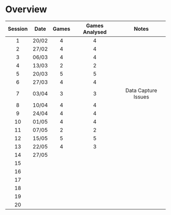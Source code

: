 # Overview

| Session | Date  | Games | Games Analysed |        Notes        |
|:-------:|:-----:|:-----:|:--------------:|:-------------------:|
|    1    | 20/02 |   4   |       4        |                     |
|    2    | 27/02 |   4   |       4        |                     |
|    3    | 06/03 |   4   |       4        |                     |
|    4    | 13/03 |   2   |       2        |                     |
|    5    | 20/03 |   5   |       5        |                     |
|    6    | 27/03 |   4   |       4        |                     |
|    7    | 03/04 |   3   |       3        | Data Capture Issues |
|    8    | 10/04 |   4   |       4        |                     |
|    9    | 24/04 |   4   |       4        |                     |
|   10    | 01/05 |   4   |       4        |                     |
|   11    | 07/05 |   2   |       2        |                     |
|   12    | 15/05 |   5   |       5        |                     |
|   13    | 22/05 |   4   |       3        |                     |
|   14    | 27/05 |       |                |                     |
|   15    |       |       |                |                     |
|   16    |       |       |                |                     |
|   17    |       |       |                |                     |
|   18    |       |       |                |                     |
|   19    |       |       |                |                     |
|   20    |       |       |                |                     |
